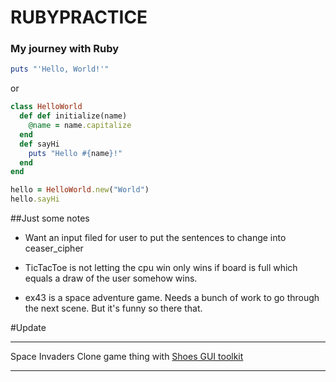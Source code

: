 # RUBYPRACTICE

### My journey with Ruby

```ruby
puts "'Hello, World!'"
```
or

```ruby
class HelloWorld
  def def initialize(name)
    @name = name.capitalize
  end
  def sayHi
    puts "Hello #{name}!"
  end
end

hello = HelloWorld.new("World")
hello.sayHi
```

##Just some notes

* Want an input filed for user to put the sentences to change into ceaser_cipher

* TicTacToe is not letting the cpu win only wins if board is full which equals a draw of the user somehow wins.

* ex43 is a space adventure game. Needs a bunch of work to go through the next scene. But it's funny so there that.

#Update
*****
 Space Invaders Clone game thing with [Shoes GUI toolkit](http://shoesrb.com)
*****
